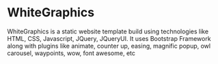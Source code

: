 # WhiteGraphics
WhiteGraphics is a static website template build using technologies like HTML, CSS, Javascript, JQuery, JQueryUI. It uses Bootstrap Framework along with plugins like animate, counter up, easing, magnific popup, owl carousel, waypoints, wow, font awesome, etc
